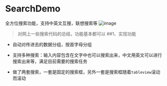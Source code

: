 # SearchDemo
全方位搜索功能，支持中英文互搜，联想搜索等
![image](https://github.com/honeycao/SearchDemo/blob/master/FriendSearch.gif ) 
>对网上一些搜索代码的总结，功能基本都可以
##1、实现功能
* 自动对传进去的数据分组，按首字母分组

* 支持多种搜索：输入内容包含在文字中也可以搜索出来，中文用英文可以进行搜索出来等，满足目前需要的搜索任务

* 做了两套搜索，一套是固定的搜索框，另外一套是搜索框随着`tableview`滚动而滚动
